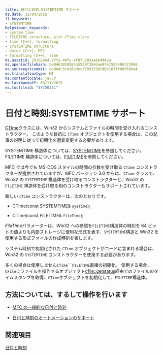 ```yaml
---
title: 日付と時刻:SYSTEMTIME サポート
ms.date: 11/04/2016
f1_keywords:
- SYSTEMTIME
helpviewer_keywords:
- system time
- FILETIME structure, with CTime class
- time [C++], formatting
- SYSTEMTIME structure
- dates [C++], MFC
- formatting [C++], time
ms.assetid: 201528e4-2ffa-48fc-af8f-203aa86d942a
ms.openlocfilehash: be8462858585a5530f360dae97e155b4967239b0
ms.sourcegitcommit: dedd4c3cb28adec3793329018b9163ffddf890a4
ms.translationtype: MT
ms.contentlocale: ja-JP
ms.lasthandoff: 03/11/2019
ms.locfileid: "57750351"
---
```

# <a name="date-and-time-systemtime-support"></a>日付と時刻:SYSTEMTIME サポート

[CTime](../atl-mfc-shared/reference/ctime-class.md)クラスには、Win32 からシステムとファイルの時間を受け入れるコンス トラクター。 このような目的に `CTime` オブジェクトを使用する場合は、この記事の説明に従って初期化を適宜変更する必要があります。

SYSTEMTIME 構造体については、[SYSTEMTIME](/windows/desktop/api/minwinbase/ns-minwinbase-systemtime)を参照してください。 FILETIME 構造体については、[FILETIME](/windows/desktop/api/minwinbase/ns-minwinbase-filetime)を参照してください。

MFC では今でも MS-DOS スタイルの時間の引数を受け取る `CTime` コンストラクターが提供されていますが、MFC バージョン 3.0 からは、`CTime` クラスで、Win32 の `SYSTEMTIME` 構造体を受け取るコンストラクターと、Win32 の `FILETIME` 構造体を受け取る別のコンストラクターもサポートされています。

新しい `CTime` コンストラクターは、次のとおりです。

- CTime(const SYSTEMTIME& `sysTime`);

- CTime(const FILETIME& `fileTime`);

*FileTime*パラメーターは、Win32 への参照を`FILETIME`構造体の時刻を 64 ビットの値よりも内部ストレージに便利な形式を表す、`SYSTEMTIME`構造と Win32 を使用する形式ファイルの作成時刻を表します。

システム時刻で初期化された `CTime` オブジェクトがコードに含まれる場合は、Win32 の `SYSTEMTIME` コンストラクターを使用する必要があります。

多くの場合は使用しません`CTime``FILETIME`直接の初期化。 使用する場合、`CFile`にファイルを操作するオブジェクト[cfile::getstatus](../mfc/reference/cfile-class.md#getstatus)経由でのファイルのタイムスタンプを取得、`CTime`オブジェクトを初期化して、`FILETIME`構造体。

## <a name="what-do-you-want-to-know-more-about"></a>方法については、するして操作を行います

- [MFC の一般的な日付と時刻](../atl-mfc-shared/date-and-time.md)

- [日付と時刻のオートメーションのサポート](../atl-mfc-shared/date-and-time-automation-support.md)

## <a name="see-also"></a>関連項目

[日付と時刻](../atl-mfc-shared/date-and-time.md)
